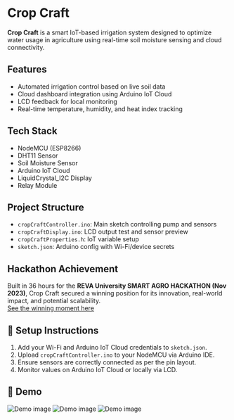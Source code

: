 # Crop Craft

**Crop Craft** is a smart IoT-based irrigation system designed to optimize water usage in agriculture using real-time soil moisture sensing and cloud connectivity.

## Features
- Automated irrigation control based on live soil data
- Cloud dashboard integration using Arduino IoT Cloud
- LCD feedback for local monitoring
- Real-time temperature, humidity, and heat index tracking

## Tech Stack
- NodeMCU (ESP8266)
- DHT11 Sensor
- Soil Moisture Sensor
- Arduino IoT Cloud
- LiquidCrystal_I2C Display
- Relay Module

## Project Structure
- `cropCraftController.ino`: Main sketch controlling pump and sensors
- `cropCraftDisplay.ino`: LCD output test and sensor preview
- `cropCraftProperties.h`: IoT variable setup
- `sketch.json`: Arduino config with Wi-Fi/device secrets

## Hackathon Achievement
Built in 36 hours for the **REVA University SMART AGRO HACKATHON (Nov 2023)**, Crop Craft secured a winning position for its innovation, real-world impact, and potential scalability.  
[See the winning moment here](https://www.linkedin.com/feed/update/urn:li:activity:7136759213950734336/)

## 🔧 Setup Instructions
1. Add your Wi-Fi and Arduino IoT Cloud credentials to `sketch.json`.
2. Upload `cropCraftController.ino` to your NodeMCU via Arduino IDE.
3. Ensure sensors are correctly connected as per the pin layout.
4. Monitor values on Arduino IoT Cloud or locally via LCD.

## 📸 Demo

![Demo image](https://github.com/user-attachments/assets/966ffa11-5598-4cb7-b7ba-8635a3a268f4)
![Demo image](https://github.com/user-attachments/assets/18b6932f-caa7-4d7c-a926-c4d697d18649)
![Demo image](https://github.com/user-attachments/assets/7ea21ff7-fe1a-42ca-abab-2de553861c98)
